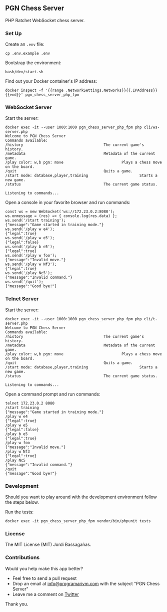 ## PGN Chess Server

PHP Ratchet WebSocket chess server.

### Set Up

Create an `.env` file:

    cp .env.example .env

Bootstrap the environment:

    bash/dev/start.sh

Find out your Docker container's IP address:

    docker inspect -f '{{range .NetworkSettings.Networks}}{{.IPAddress}}{{end}}' pgn_chess_server_php_fpm

### WebSocket Server

Start the server:

    docker exec -it --user 1000:1000 pgn_chess_server_php_fpm php cli/ws-server.php
    Welcome to PGN Chess Server
    Commands available:
    /history									The current game's history.
    /metadata									Metadata of the current game.
    /play color: w,b pgn: move							Plays a chess move on the board.
    /quit										Quits a game.
    /start mode: database,player,training						Starts a new game.
    /status										The current game status.

    Listening to commands...

Open a console in your favorite browser and run commands:

    const ws = new WebSocket('ws://172.23.0.2:8080');
    ws.onmessage = (res) => { console.log(res.data) };
    ws.send('/start training');
    {"message":"Game started in training mode."}
    ws.send('/play w e4');
    {"legal":true}
    ws.send('/play w e5');
    {"legal":false}
    ws.send('/play b e5');
    {"legal":true}
    ws.send('/play w foo');
    {"message":"Invalid move."}
    ws.send('/play w Nf3');
    {"legal":true}
    ws.send('/play Nc5');
    {"message":"Invalid command."}
    ws.send('/quit');
    {"message":"Good bye!"}

### Telnet Server

Start the server:

    docker exec -it --user 1000:1000 pgn_chess_server_php_fpm php cli/t-server.php
    Welcome to PGN Chess Server
    Commands available:
    /history									The current game's history.
    /metadata									Metadata of the current game.
    /play color: w,b pgn: move							Plays a chess move on the board.
    /quit										Quits a game.
    /start mode: database,player,training						Starts a new game.
    /status										The current game status.

    Listening to commands...

Open a command prompt and run commands:

    telnet 172.23.0.2 8080
    /start training
    {"message":"Game started in training mode."}
    /play w e4
    {"legal":true}
    /play w e5
    {"legal":false}
    /play b e5
    {"legal":true}
    /play w foo
    {"message":"Invalid move."}
    /play w Nf3
    {"legal":true}
    /play Nc5
    {"message":"Invalid command."}
    /quit
    {"message":"Good bye!"}

### Development

Should you want to play around with the development environment follow the steps below.

Run the tests:

    docker exec -it pgn_chess_server_php_fpm vendor/bin/phpunit tests

### License

The MIT License (MIT) Jordi Bassagañas.

### Contributions

Would you help make this app better?

- Feel free to send a pull request
- Drop an email at info@programarivm.com with the subject "PGN Chess Server"
- Leave me a comment on [Twitter](https://twitter.com/programarivm)

Thank you.
